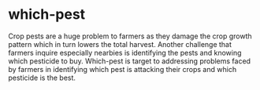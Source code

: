 # which-pest
Crop pests are a huge problem to farmers as they damage the crop growth pattern which in turn lowers the total harvest. Another challenge that farmers inquire especially nearbies is identifying the pests and knowing which pesticide to buy. Which-pest is target to addressing problems faced by farmers in identifying which pest is attacking their crops and which pesticide is the best. 
